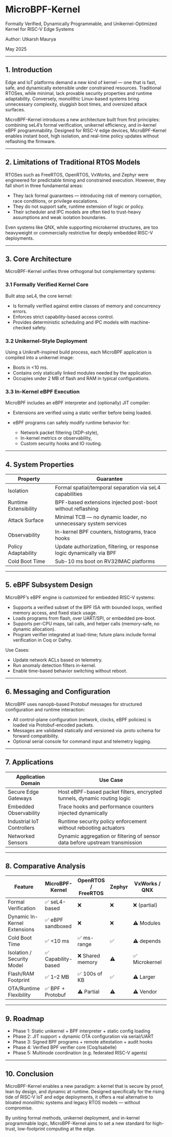 # MicroBPF-Kernel

Formally Verified, Dynamically Programmable, and Unikernel-Optimized Kernel for RISC-V Edge Systems

Author: Utkarsh Maurya

May 2025

---

## 1. Introduction

Edge and IoT platforms demand a new kind of kernel — one that is fast, safe, and dynamically extensible under constrained resources. Traditional RTOSes, while minimal, lack provable security properties and runtime adaptability. Conversely, monolithic Linux-based systems bring unnecessary complexity, sluggish boot times, and oversized attack surfaces.

MicroBPF-Kernel introduces a new architecture built from first principles: combining seL4’s formal verification, unikernel efficiency, and in-kernel eBPF programmability. Designed for RISC-V edge devices, MicroBPF-Kernel enables instant boot, high isolation, and real-time policy updates without reflashing the firmware.

---

## 2. Limitations of Traditional RTOS Models

RTOSes such as FreeRTOS, OpenRTOS, VxWorks, and Zephyr were engineered for predictable timing and constrained execution. However, they fall short in three fundamental areas:

* They lack formal guarantees — introducing risk of memory corruption, race conditions, or privilege escalations.
* They do not support safe, runtime extension of logic or policy.
* Their scheduler and IPC models are often tied to trust-heavy assumptions and weak isolation boundaries.

Even systems like QNX, while supporting microkernel structures, are too heavyweight or commercially restrictive for deeply embedded RISC-V deployments.

---

## 3. Core Architecture

MicroBPF-Kernel unifies three orthogonal but complementary systems:

### 3.1 Formally Verified Kernel Core

Built atop seL4, the core kernel:

* Is formally verified against entire classes of memory and concurrency errors.
* Enforces strict capability-based access control.
* Provides deterministic scheduling and IPC models with machine-checked safety.

### 3.2 Unikernel-Style Deployment

Using a Unikraft-inspired build process, each MicroBPF application is compiled into a unikernel image:

* Boots in <10 ms.
* Contains only statically linked modules needed by the application.
* Occupies under 2 MB of flash and RAM in typical configurations.

### 3.3 In-Kernel eBPF Execution

MicroBPF includes an eBPF interpreter and (optionally) JIT compiler:

* Extensions are verified using a static verifier before being loaded.
* eBPF programs can safely modify runtime behavior for:

  * Network packet filtering (XDP-style),
  * In-kernel metrics or observability,
  * Custom security hooks and IO routing.

---

## 4. System Properties

| Property              | Guarantee                                                              |
| --------------------- | ---------------------------------------------------------------------- |
| Isolation             | Formal spatial/temporal separation via seL4 capabilities               |
| Runtime Extensibility | BPF-based extensions injected post-boot without reflashing             |
| Attack Surface        | Minimal TCB — no dynamic loader, no unnecessary system services        |
| Observability         | In-kernel BPF counters, histograms, trace hooks                        |
| Policy Adaptability   | Update authorization, filtering, or response logic dynamically via BPF |
| Cold Boot Time        | Sub-10 ms boot on RV32IMAC platforms                                   |

---

## 5. eBPF Subsystem Design

MicroBPF’s eBPF engine is customized for embedded RISC-V systems:

* Supports a verified subset of the BPF ISA with bounded loops, verified memory access, and fixed stack usage.
* Loads programs from flash, over UART/SPI, or embedded pre-boot.
* Supports per-CPU maps, tail calls, and helper calls (memory-safe, no dynamic allocation).
* Program verifier integrated at load-time; future plans include formal verification in Coq or Dafny.

Use Cases:

* Update network ACLs based on telemetry.
* Run anomaly detection filters in-kernel.
* Enable time-based behavior switching without reboot.

---

## 6. Messaging and Configuration

MicroBPF uses nanopb-based Protobuf messages for structured configuration and runtime interaction:

* All control-plane configuration (network, clocks, eBPF policies) is loaded via Protobuf-encoded packets.
* Messages are validated statically and versioned via .proto schema for forward compatibility.
* Optional serial console for command input and telemetry logging.

---

## 7. Applications

| Application Domain         | Use Case                                                                     |
| -------------------------- | ---------------------------------------------------------------------------- |
| Secure Edge Gateways       | Host eBPF-based packet filters, encrypted tunnels, dynamic routing logic     |
| Embedded Observability     | Trace hooks and performance counters injected dynamically                    |
| Industrial IoT Controllers | Runtime security policy enforcement without rebooting actuators              |
| Networked Sensors          | Dynamic aggregation or filtering of sensor data before upstream transmission |

---

## 8. Comparative Analysis

| Feature                      | MicroBPF-Kernel    | OpenRTOS / FreeRTOS | Zephyr | VxWorks / QNX | Linux w/ PREEMPT\_RT |
| ---------------------------- | ------------------ | ------------------- | ------ | ------------- | -------------------- |
| Formal Verification          | ✅ seL4-based       | ❌                   | ❌      | ❌ (partial)   | ❌                    |
| Dynamic In-Kernel Extensions | ✅ eBPF sandboxed   | ❌                   | ❌      | ⚠️ Modules    | ⚠️ Kernel modules    |
| Cold Boot Time               | ✅ <10 ms           | ✅ ms-range          | ✅      | ⚠️ depends    | ❌ >1–3s              |
| Isolation / Security Model   | ✅ Capability-based | ❌ Shared memory     | ⚠️     | ✅ Microkernel | ⚠️ Namespaces        |
| Flash/RAM Footprint          | ✅ 1–2 MB           | ✅ 100s of KB        | ✅      | ⚠️ Larger     | ❌ >8MB               |
| OTA/Runtime Flexibility      | ✅ BPF + Protobuf   | ⚠️ Partial          | ⚠️     | ⚠️ Vendor     | ❌ Static builds      |

---

## 9. Roadmap

*  Phase 1: Static unikernel + BPF interpreter + static config loading
*  Phase 2: JIT support + dynamic OTA configuration via serial/UART
*  Phase 3: Signed BPF programs + remote attestation + audit hooks
*  Phase 4: Verified BPF verifier core (Coq/Isabelle)
*  Phase 5: Multinode coordination (e.g. federated RISC-V agents)

---

## 10. Conclusion

MicroBPF-Kernel enables a new paradigm: a kernel that is secure by proof, lean by design, and dynamic at runtime. Designed specifically for the rising tide of RISC-V IoT and edge deployments, it offers a real alternative to bloated monolithic systems and legacy RTOS models — without compromise.

By uniting formal methods, unikernel deployment, and in-kernel programmable logic, MicroBPF-Kernel aims to set a new standard for high-trust, low-footprint computing at the edge.
